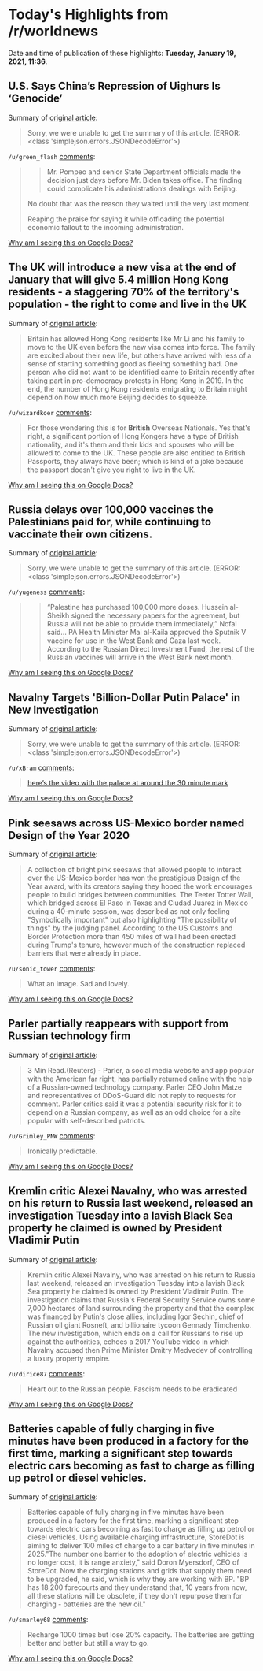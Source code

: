 # Today's Highlights from /r/worldnews

Date and time of publication of these highlights: **Tuesday, January 19, 2021, 11:36**.

## U.S. Says China’s Repression of Uighurs Is ‘Genocide’

Summary of [original article](https://www.nytimes.com/2021/01/19/us/politics/trump-china-xinjiang.html?smtyp=cur&smid=tw-nytimes&s=09):

> Sorry, we were unable to get the summary of this article. (ERROR: <class 'simplejson.errors.JSONDecodeError'>)

`/u/green_flash` [comments](https://www.reddit.com/r/worldnews/comments/l0o1rz/us_says_chinas_repression_of_uighurs_is_genocide/):

> > Mr. Pompeo and senior State Department officials made the decision just days before Mr. Biden takes office. The finding could complicate his administration’s dealings with Beijing.
> 
> No doubt that was the reason they waited until the very last moment. 
> 
> Reaping the praise for saying it while offloading the potential economic fallout to the incoming administration.

[Why am I seeing this on Google Docs?](https://docs.google.com/document/d/1Dc6We63vOXIZsc0op-Bt4abqkYjXzOigalQqFxmvvbM/edit?usp=sharing)

## The UK will introduce a new visa at the end of January that will give 5.4 million Hong Kong residents - a staggering 70% of the territory's population - the right to come and live in the UK

Summary of [original article](https://www.bbc.co.uk/news/world-asia-china-55357495):

> Britain has allowed Hong Kong residents like Mr Li and his family to move to the UK even before the new visa comes into force. The family are excited about their new life, but others have arrived with less of a sense of starting something good as fleeing something bad. One person who did not want to be identified came to Britain recently after taking part in pro-democracy protests in Hong Kong in 2019. In the end, the number of Hong Kong residents emigrating to Britain might depend on how much more Beijing decides to squeeze.

`/u/wizardkoer` [comments](https://www.reddit.com/r/worldnews/comments/l0gyd0/the_uk_will_introduce_a_new_visa_at_the_end_of/):

> For those wondering this is for **British** Overseas Nationals. Yes that's right, a significant portion of Hong Kongers have a type of British nationality, and it's them and their kids and spouses who will be allowed to come to the UK. These people are also entitled to British Passports, they always have been; which is kind of a joke because the passport doesn't give you right to live in the UK.

[Why am I seeing this on Google Docs?](https://docs.google.com/document/d/1Dc6We63vOXIZsc0op-Bt4abqkYjXzOigalQqFxmvvbM/edit?usp=sharing)

## Russia delays over 100,000 vaccines the Palestinians paid for, while continuing to vaccinate their own citizens.

Summary of [original article](https://www.timesofisrael.com/palestinian-shipment-of-russian-sputnik-vaccine-delayed/):

> Sorry, we were unable to get the summary of this article. (ERROR: <class 'simplejson.errors.JSONDecodeError'>)

`/u/yugeness` [comments](https://www.reddit.com/r/worldnews/comments/l0krsi/russia_delays_over_100000_vaccines_the/):

> > “Palestine has purchased 100,000 more doses. Hussein al-Sheikh signed the necessary papers for the agreement, but Russia will not be able to provide them immediately,” Nofal said... PA Health Minister Mai al-Kaila approved the Sputnik V vaccine for use in the West Bank and Gaza last week. According to the Russian Direct Investment Fund, the rest of the Russian vaccines will arrive in the West Bank next month.

[Why am I seeing this on Google Docs?](https://docs.google.com/document/d/1Dc6We63vOXIZsc0op-Bt4abqkYjXzOigalQqFxmvvbM/edit?usp=sharing)

## Navalny Targets 'Billion-Dollar Putin Palace' in New Investigation

Summary of [original article](https://www.themoscowtimes.com/2021/01/19/navalny-targets-billion-dollar-putin-palace-in-investigation-released-after-jailing-a72661):

> Sorry, we were unable to get the summary of this article. (ERROR: <class 'simplejson.errors.JSONDecodeError'>)

`/u/xBram` [comments](https://www.reddit.com/r/worldnews/comments/l0mpof/navalny_targets_billiondollar_putin_palace_in_new/):

> [here’s the video with the palace at around the 30 minute mark](https://youtu.be/ipAnwilMncI)

[Why am I seeing this on Google Docs?](https://docs.google.com/document/d/1Dc6We63vOXIZsc0op-Bt4abqkYjXzOigalQqFxmvvbM/edit?usp=sharing)

## Pink seesaws across US-Mexico border named Design of the Year 2020

Summary of [original article](https://www.theguardian.com/artanddesign/2021/jan/19/pink-seesaws-across-us-mexico-border-named-design-of-the-year-2020):

> A collection of bright pink seesaws that allowed people to interact over the US-Mexico border has won the prestigious Design of the Year award, with its creators saying they hoped the work encourages people to build bridges between communities. The Teeter Totter Wall, which bridged across El Paso in Texas and Ciudad Juárez in Mexico during a 40-minute session, was described as not only feeling "Symbolically important" but also highlighting "The possibility of things" by the judging panel. According to the US Customs and Border Protection more than 450 miles of wall had been erected during Trump's tenure, however much of the construction replaced barriers that were already in place.

`/u/sonic_tower` [comments](https://www.reddit.com/r/worldnews/comments/l0mmgj/pink_seesaws_across_usmexico_border_named_design/):

> What an image. Sad and lovely.

[Why am I seeing this on Google Docs?](https://docs.google.com/document/d/1Dc6We63vOXIZsc0op-Bt4abqkYjXzOigalQqFxmvvbM/edit?usp=sharing)

## Parler partially reappears with support from Russian technology firm

Summary of [original article](https://www.reuters.com/article/us-usa-trump-parler-russia/parler-partially-reappears-with-support-from-russian-technology-firm-idUSKBN29N23N):

> 3 Min Read.(Reuters) - Parler, a social media website and app popular with the American far right, has partially returned online with the help of a Russian-owned technology company. Parler CEO John Matze and representatives of DDoS-Guard did not reply to requests for comment. Parler critics said it was a potential security risk for it to depend on a Russian company, as well as an odd choice for a site popular with self-described patriots.

`/u/Grimley_PNW` [comments](https://www.reddit.com/r/worldnews/comments/l08pu1/parler_partially_reappears_with_support_from/):

> Ironically predictable.

[Why am I seeing this on Google Docs?](https://docs.google.com/document/d/1Dc6We63vOXIZsc0op-Bt4abqkYjXzOigalQqFxmvvbM/edit?usp=sharing)

## Kremlin critic Alexei Navalny, who was arrested on his return to Russia last weekend, released an investigation Tuesday into a lavish Black Sea property he claimed is owned by President Vladimir Putin

Summary of [original article](https://www.france24.com/en/live-news/20210119-navalny-releases-investigation-into-putin-s-palace):

> Kremlin critic Alexei Navalny, who was arrested on his return to Russia last weekend, released an investigation Tuesday into a lavish Black Sea property he claimed is owned by President Vladimir Putin. The investigation claims that Russia's Federal Security Service owns some 7,000 hectares of land surrounding the property and that the complex was financed by Putin's close allies, including Igor Sechin, chief of Russian oil giant Rosneft, and billionaire tycoon Gennady Timchenko. The new investigation, which ends on a call for Russians to rise up against the authorities, echoes a 2017 YouTube video in which Navalny accused then Prime Minister Dmitry Medvedev of controlling a luxury property empire.

`/u/dirice87` [comments](https://www.reddit.com/r/worldnews/comments/l0o18a/kremlin_critic_alexei_navalny_who_was_arrested_on/):

> Heart out to the Russian people. Fascism needs to be eradicated

[Why am I seeing this on Google Docs?](https://docs.google.com/document/d/1Dc6We63vOXIZsc0op-Bt4abqkYjXzOigalQqFxmvvbM/edit?usp=sharing)

## Batteries capable of fully charging in five minutes have been produced in a factory for the first time, marking a significant step towards electric cars becoming as fast to charge as filling up petrol or diesel vehicles.

Summary of [original article](https://www.theguardian.com/environment/2021/jan/19/electric-car-batteries-race-ahead-with-five-minute-charging-times):

> Batteries capable of fully charging in five minutes have been produced in a factory for the first time, marking a significant step towards electric cars becoming as fast to charge as filling up petrol or diesel vehicles. Using available charging infrastructure, StoreDot is aiming to deliver 100 miles of charge to a car battery in five minutes in 2025."The number one barrier to the adoption of electric vehicles is no longer cost, it is range anxiety," said Doron Myersdorf, CEO of StoreDot. Now the charging stations and grids that supply them need to be upgraded, he said, which is why they are working with BP. "BP has 18,200 forecourts and they understand that, 10 years from now, all these stations will be obsolete, if they don't repurpose them for charging - batteries are the new oil."

`/u/smarley68` [comments](https://www.reddit.com/r/worldnews/comments/l0fyab/batteries_capable_of_fully_charging_in_five/):

> Recharge 1000 times but lose 20% capacity. The batteries are getting better and better but still a way to go.

[Why am I seeing this on Google Docs?](https://docs.google.com/document/d/1Dc6We63vOXIZsc0op-Bt4abqkYjXzOigalQqFxmvvbM/edit?usp=sharing)

